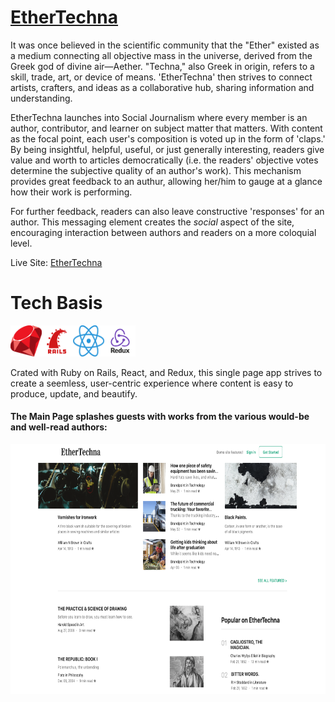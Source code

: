 # **[EtherTechna](https://ethertechna.herokuapp.com/)**


It was once believed in the scientific community that the "Ether" existed as a medium connecting all objective mass in the universe, derived from the Greek god of divine air—Aether.  "Techna," also Greek in origin, refers to a skill, trade, art, or device of means.  'EtherTechna' then strives to connect artists, crafters, and ideas as a collaborative hub, sharing information and understanding.

EtherTechna launches into Social Journalism where every member is an author, contributor, and learner on subject matter that matters.  With content as the focal point, each user's composition is voted up in the form of 'claps.'  By being insightful, helpful, useful, or just generally interesting, readers give value and worth to articles democratically (i.e. the readers' objective votes determine the subjective quality of an author's work).  This mechanism provides great feedback to an authur, allowing her/him to gauge at a glance how their work is performing.

For further feedback, readers can also leave constructive 'responses' for an author.  This messaging element creates the *social* aspect of the site, encouraging interaction between authors and readers on a more coloquial level.

Live Site: [EtherTechna](https://ethertechna.herokuapp.com/)





# **Tech Basis**

<img src="./src/common/images/5a358a828a88b4.8411539615134583065674.png" width="50" height="50"/><img src="./src/common/images/kissclipart-ruby-on-rails-logo-transparent-clipart-ruby-on-rai-f272d849509c5dbb.png" width="50" height="50"/><img src="./src/common/images/kisspng-react-logo-javascript-front-and-back-ends-user-int-5afef575c096e1.8015139215266584217889.png" width="50" height="50"/><img src="./src/common/images/kisspng-redux-react-javascript-vue-js-single-page-applicat-5af5cde424ee15.8061979615260584681513.png" width="50" height="50"/>

Crated with Ruby on Rails, React, and Redux, this single page app strives to create a seemless, user-centric experience where content is easy to produce, update, and beautify.

#### The Main Page splashes guests with works from the various would-be and well-read authors:


<img src="./src/common/images/ethertechna_prod_screenshot.png" width="700" height="400"/>



